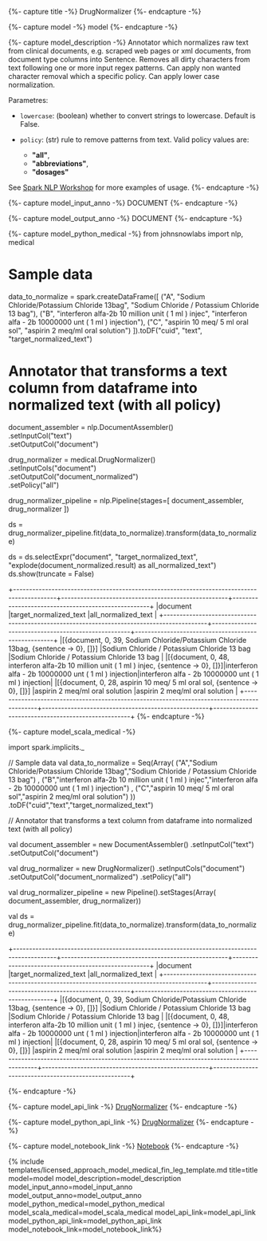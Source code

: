 {%- capture title -%}
DrugNormalizer
{%- endcapture -%}

{%- capture model -%}
model
{%- endcapture -%}

{%- capture model_description -%}
Annotator which normalizes raw text from clinical documents, e.g. scraped web pages or xml documents, from document type columns into Sentence.
Removes all dirty characters from text following one or more input regex patterns.
Can apply non wanted character removal which a specific policy.
Can apply lower case normalization.

Parametres:

- `lowercase`: (boolean) whether to convert strings to lowercase. Default is False.

- `policy`: (str) rule to remove patterns from text.  Valid policy values are:
  + **"all"**,
  + **"abbreviations"**,
  + **"dosages"**


See [Spark NLP Workshop](https://github.com/JohnSnowLabs/spark-nlp-workshop/blob/master/tutorials/Certification_Trainings/Healthcare/23.Drug_Normalizer.ipynb) for more examples of usage.
{%- endcapture -%}

{%- capture model_input_anno -%}
DOCUMENT
{%- endcapture -%}

{%- capture model_output_anno -%}
DOCUMENT
{%- endcapture -%}

{%- capture model_python_medical -%}
from johnsnowlabs import nlp, medical

# Sample data
data_to_normalize = spark.createDataFrame([
            ("A", "Sodium Chloride/Potassium Chloride 13bag", "Sodium Chloride / Potassium Chloride 13 bag"),
            ("B", "interferon alfa-2b 10 million unit ( 1 ml ) injec", "interferon alfa - 2b 10000000 unt ( 1 ml ) injection"),
            ("C", "aspirin 10 meq/ 5 ml oral sol", "aspirin 2 meq/ml oral solution")
        ]).toDF("cuid", "text", "target_normalized_text")

# Annotator that transforms a text column from dataframe into normalized text (with all policy)

document_assembler = nlp.DocumentAssembler()\
    .setInputCol("text")\
    .setOutputCol("document")

drug_normalizer = medical.DrugNormalizer() \
    .setInputCols("document") \
    .setOutputCol("document_normalized") \
    .setPolicy("all")

drug_normalizer_pipeline = nlp.Pipeline(stages=[
    document_assembler,
    drug_normalizer
    ])

ds = drug_normalizer_pipeline.fit(data_to_normalize).transform(data_to_normalize)

ds = ds.selectExpr("document", "target_normalized_text", "explode(document_normalized.result) as all_normalized_text")
ds.show(truncate = False)

+-------------------------------------------------------------------------------------------+----------------------------------------------------+----------------------------------------------------+
|document                                                                                   |target_normalized_text                              |all_normalized_text                                 |
+-------------------------------------------------------------------------------------------+----------------------------------------------------+----------------------------------------------------+
|[{document, 0, 39, Sodium Chloride/Potassium Chloride 13bag, {sentence -> 0}, []}]         |Sodium Chloride / Potassium Chloride 13 bag         |Sodium Chloride / Potassium Chloride 13 bag         |
|[{document, 0, 48, interferon alfa-2b 10 million unit ( 1 ml ) injec, {sentence -> 0}, []}]|interferon alfa - 2b 10000000 unt ( 1 ml ) injection|interferon alfa - 2b 10000000 unt ( 1 ml ) injection|
|[{document, 0, 28, aspirin 10 meq/ 5 ml oral sol, {sentence -> 0}, []}]                    |aspirin 2 meq/ml oral solution                      |aspirin 2 meq/ml oral solution                      |
+-------------------------------------------------------------------------------------------+----------------------------------------------------+----------------------------------------------------+
{%- endcapture -%}


{%- capture model_scala_medical -%}

import spark.implicits._

// Sample data 
val data_to_normalize = Seq(Array( ("A","Sodium Chloride/Potassium Chloride 13bag","Sodium Chloride / Potassium Chloride 13 bag") , ("B","interferon alfa-2b 10 million unit ( 1 ml ) injec","interferon alfa - 2b 10000000 unt ( 1 ml ) injection") , ("C","aspirin 10 meq/ 5 ml oral sol","aspirin 2 meq/ml oral solution") )) .toDF("cuid","text","target_normalized_text") 

// Annotator that transforms a text column from dataframe into normalized text (with all policy) 

val document_assembler = new DocumentAssembler()
 .setInputCol("text") 
 .setOutputCol("document") 

val drug_normalizer = new DrugNormalizer()
 .setInputCols("document") 
 .setOutputCol("document_normalized") 
 .setPolicy("all") 

val drug_normalizer_pipeline = new Pipeline().setStages(Array(
  document_assembler, 
  drug_normalizer)) 

val ds = drug_normalizer_pipeline.fit(data_to_normalize).transform(data_to_normalize) 

+-------------------------------------------------------------------------------------------+----------------------------------------------------+----------------------------------------------------+
|document                                                                                   |target_normalized_text                              |all_normalized_text                                 |
+-------------------------------------------------------------------------------------------+----------------------------------------------------+----------------------------------------------------+
|[{document, 0, 39, Sodium Chloride/Potassium Chloride 13bag, {sentence -> 0}, []}]         |Sodium Chloride / Potassium Chloride 13 bag         |Sodium Chloride / Potassium Chloride 13 bag         |
|[{document, 0, 48, interferon alfa-2b 10 million unit ( 1 ml ) injec, {sentence -> 0}, []}]|interferon alfa - 2b 10000000 unt ( 1 ml ) injection|interferon alfa - 2b 10000000 unt ( 1 ml ) injection|
|[{document, 0, 28, aspirin 10 meq/ 5 ml oral sol, {sentence -> 0}, []}]                    |aspirin 2 meq/ml oral solution                      |aspirin 2 meq/ml oral solution                      |
+-------------------------------------------------------------------------------------------+----------------------------------------------------+----------------------------------------------------+


{%- endcapture -%}



{%- capture model_api_link -%}
[DrugNormalizer](https://nlp.johnsnowlabs.com/licensed/api/com/johnsnowlabs/nlp/annotators/DrugNormalizer.html)
{%- endcapture -%}

{%- capture model_python_api_link -%}
[DrugNormalizer](https://nlp.johnsnowlabs.com/licensed/api/python/reference/autosummary/sparknlp_jsl/annotator/normalizer/drug_normalizer/index.html#sparknlp_jsl.annotator.normalizer.drug_normalizer.DrugNormalizer)
{%- endcapture -%}

{%- capture model_notebook_link -%}
[Notebook](https://github.com/JohnSnowLabs/spark-nlp-workshop/blob/Healthcare_MOOC/Spark_NLP_Udemy_MOOC/Healthcare_NLP/DrugNormalizer.ipynb)
{%- endcapture -%}

{% include templates/licensed_approach_model_medical_fin_leg_template.md
title=title
model=model
model_description=model_description
model_input_anno=model_input_anno
model_output_anno=model_output_anno
model_python_medical=model_python_medical
model_scala_medical=model_scala_medical
model_api_link=model_api_link
model_python_api_link=model_python_api_link
model_notebook_link=model_notebook_link%}
